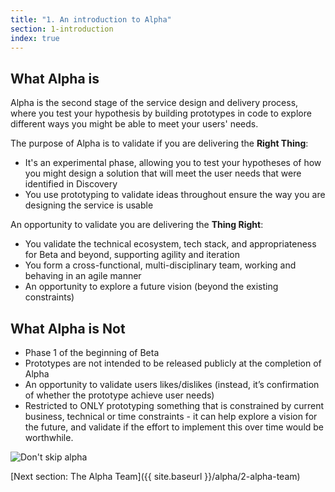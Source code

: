 ```yaml
---
title: "1. An introduction to Alpha"
section: 1-introduction
index: true
---
```


## What Alpha is

Alpha is the second stage of the service design and delivery process, where you test your hypothesis by building prototypes in code to explore different ways you might be able to meet your users' needs.

The purpose of Alpha is to validate if you are delivering the **Right Thing**:

 - It's an experimental phase, allowing you to test your hypotheses of how you might design a solution that will meet the user needs that were identified in Discovery
 - You use prototyping to validate ideas throughout
ensure the way you are designing the service is usable

An opportunity to validate you are delivering the **Thing Right**:

 - You validate the technical ecosystem, tech stack, and appropriateness for Beta and beyond, supporting agility and iteration
 - You form a cross-functional, multi-disciplinary team, working and behaving in an agile manner
 - An opportunity to explore a future vision (beyond the existing constraints)

## What Alpha is Not

 - Phase 1 of the beginning of Beta
 - Prototypes are not intended to be released publicly at the completion of Alpha
 - An opportunity to validate users likes/dislikes (instead, it’s confirmation of whether the prototype achieve user needs)
 - Restricted to ONLY prototyping something that is constrained by current business, technical or time constraints - it can help explore a vision for the future, and validate if the effort to implement this over time would be worthwhile.

![Don't skip alpha](https://raw.githubusercontent.com/colugo/service-handbook/gh-pages/images/alpha/shortcut.jpg)

[Next section: The Alpha Team]({{ site.baseurl }}/alpha/2-alpha-team)
